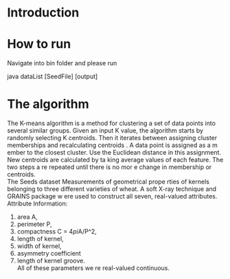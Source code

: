 Introduction 
============================
How to run
===========================
Navigate into bin folder and please run 

java dataList [SeedFile] [output]
 
The algorithm 
===========================================
The K-means algorithm is a method for clustering a set of data
 points into several 
similar groups. Given an input K
 value, the algorithm starts by
 randomly selecting K 
centroids. Then it iterates between 
assigning cluster memberships
 and 
recalculating 
centroids
. A data point is assigned as a m
ember to the closest cluster. 
Use the Euclidean 
distance in this assignment. New
 centroids are calculated by ta
king average values of 
each feature.  The two steps a
re repeated until there is no mor
e change in membership or 
centroids.  
The Seeds dataset 
Measurements of geometrical prope
rties of kernels belonging to 
three different 
varieties of wheat. A
 soft X-ray technique and GRAINS package w
ere used to construct 
all seven, real-valued attributes.  
Attribute Information:  
1. area A,  
2. perimeter P,  
3. compactness C = 4*pi*A/P^2,  
4. length of kernel,  
5. width of kernel,  
6. asymmetry coefficient  
7. length of kernel groove.  
All of these parameters we
re real-valued continuous. 
